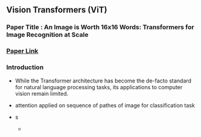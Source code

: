 ## Vision Transformers (ViT)
### Paper Title : An Image is Worth 16x16 Words: Transformers for Image Recognition at Scale
### [Paper Link](https://arxiv.org/abs/2010.11929)
### Introduction
- While the Transformer architecture has become the de-facto standard for natural language processing tasks, its applications to computer vision remain limited.
- attention applied on sequence of pathes of image for classification task
- s

  - 
